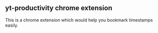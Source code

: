 ## yt-productivity chrome extension

This is a chrome extension which would help you bookmark timestamps easily.